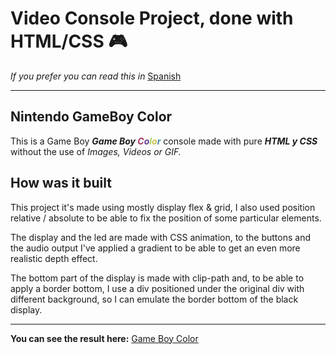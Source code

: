 # Video Console Project, done with HTML/CSS :video_game:

*If you prefer you can read this in* [Spanish](/README-ESP.md)


-------------------------------------------------

## Nintendo GameBoy Color

This is a Game Boy ***Game Boy <span style="color:#a73569">C</span><span style="color:#643a8d">o</span><span style="color:#a4d562">l</span><span style="color:#cdc44f">o</span><span style="color:#4489a7">r</span>*** console made with pure ***HTML y CSS*** without the use of *Images, Videos or GIF.*

## How was it built

This project it's made using mostly display flex & grid, I also used position relative / absolute to be able to fix the position of some particular elements.

The display and the led are made with CSS animation, to the buttons and the audio output I've applied a gradient to be able to get an even more realistic depth effect.

The bottom part of the display is made with clip-path and, to be able to apply a border bottom, I use a div positioned under the original div with different background, so I can emulate the border bottom of the black display.

-------------------------------------------------

**You can see the result here:** [Game Boy Color](https://germanilu.github.io/Proyecto-Videoconsola/)





